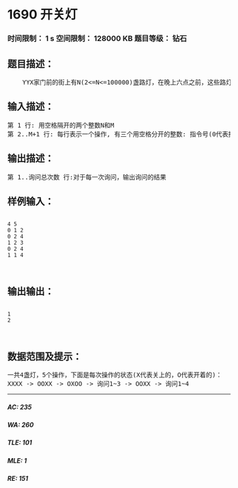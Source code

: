 # 1690 开关灯   
### 时间限制： 1 s     空间限制： 128000 KB     题目等级： 钻石  
## 题目描述：  

<pre>
    YYX家门前的街上有N(2<=N<=100000)盏路灯，在晚上六点之前，这些路灯全是关着的，六点之后，会有M(2<=m<=100000)个人陆续按下开关，这些开关可以改变从第i盏灯到第j盏灯的状态，现在YYX想知道，从第x盏灯到第y盏灯中有多少是亮着的(1<=i,j,x,y<=N)
</pre>
  
  
## 输入描述：  

<pre>
第 1 行: 用空格隔开的两个整数N和M
第 2..M+1 行: 每行表示一个操作, 有三个用空格分开的整数: 指令号(0代表按下开关，1代表询问状态), x 和 y 
</pre>
  
  
## 输出描述：  

<pre>
第 1..询问总次数 行:对于每一次询问，输出询问的结果
</pre>
  
  
## 样例输入：  

<pre><code>
4 5  
0 1 2  
0 2 4  
1 2 3  
0 2 4  
1 1 4  
  

</code></pre>
  
  
## 输出输出：  

<pre><code>
1  
2
  

</code></pre>
  
  
## 数据范围及提示：  

<pre>
一共4盏灯，5个操作，下面是每次操作的状态(X代表关上的，O代表开着的)：
XXXX -> OOXX -> OXOO -> 询问1~3 -> OOXX -> 询问1~4
</pre>
  
  
***  

##### AC: 235  
##### WA: 260  
##### TLE: 101  
##### MLE: 1  
##### RE: 151  
